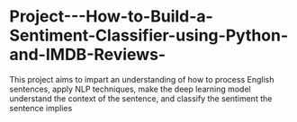 # Project---How-to-Build-a-Sentiment-Classifier-using-Python-and-IMDB-Reviews-
 This project aims to impart an understanding of how to process English sentences, apply NLP techniques, make the deep learning model understand the context of the sentence, and classify the sentiment the sentence implies
